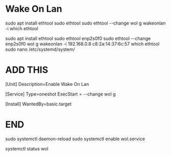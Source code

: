 # Wake On Lan

sudo apt install ethtool
sudo ethtool <Your interface name>
sudo ethtool --change <Your ethernet interface name> wol g
wakeonlan -i <IP Address> <MAC Address>
which ethtool

sudo apt install ethtool
sudo ethtool enp2s0f0
sudo ethtool --change enp2s0f0 wol g
wakeonlan -i 192.168.0.8  c8:2a:14:37:6c:57
which ethtool
sudo nano /etc/systemd/system/

# ADD THIS
[Unit]
Description=Enable Wake On Lan
 
[Service]
Type=oneshot
ExecStart = <Your filepath> --change <Your ethernet interface name> wol g
 
[Install]
WantedBy=basic.target
# END

sudo systemctl daemon-reload
sudo systemctl enable wol.service

systemctl status wol